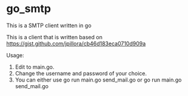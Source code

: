 # go_smtp
This is a SMTP client written in go

This is a client that is written based on https://gist.github.com/jpillora/cb46d183eca0710d909a

Usage:
  1. Edit to main.go.
  2. Change the username and password of your choice.
  3. You can either use go run main.go send_mail.go or go run main.go send_mail.go 


